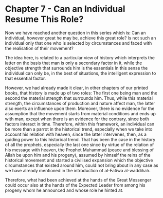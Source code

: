 Chapter 7 - Can an Individual Resume This Role?
===============================================

Now we have reached another question in this series which is: Can an
individual, however great he may be, achieve this great role? Is not
such an individual only that one who is selected by circumstances and
faced with the realisation of their movement?

The idea here, is related to a particular view of history which
interprets the latter on the basis that man is only a secondary factor
in it, while the objective strength that surrounds him is the essentials
In this sense the individual can only be, in the best of situations, the
intelligent expression to that essential factor.

However, we had already made it clear, in other chapters of our printed
books, that history is made up of two roles: The first one being man and
the second the material strength that surrounds him. Thus, while this
material strength, the circumstances of production and nature affect
man, the latter also exerts an influence upon them. Moreover, there is
no evidence for the assumption that the movement starts from material
conditions and ends up with man, except when there is an evidence for
the contrary, since both factors interact in time. Therefore, within
this framework, an individual can be more than a parrot in the
historical trend, especially when we take into account his relation with
heaven, since the latter intervenes, then, as a guiding power to this
historical trend. That has been the case in the history of all the
prophets, especially the last one since by virtue of the relation of his
message with heaven, the Prophet Muhammad (peace and blessing of Allah
be upon him and his progeny), assumed by himself the reins of the
historical movement and started a civilised expansion which the
objective circumstances that existed around him, could not bring about
in any case as we have already mentioned in the introduction of
al-Fatiwa al-waddihah.

Therefore, what had been achieved at the hands of the Great Messenger
could occur also at the hands of the Expected Leader from among his
progeny whom he announced and whose role he hinted at.


